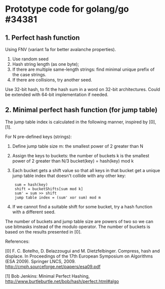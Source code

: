 # Prototype code for golang/go #34381

## 1. Perfect hash function

Using FNV (variant 1a for better avalanche properties).

1. Use random seed
2. Hash string length (as one byte);
3. If there are multiple same-length strings: find minimal unique prefix of the
   case strings.
4. If there are collisions, try another seed.

Use 32-bit hash, to fit the hash sum in a word on 32-bit architectures. Could be
extended with 64-bit implementation if needed.

## 2. Minimal perfect hash function (for jump table)

The jump table index is calculated in the following manner, inspired by [0], [1].

For N pre-defined keys (strings):

1. Define jump table size m: the smallest power of 2 greater than N
2. Assign the keys to buckets: the number of buckets k is the smallest
   power of 2 greater than N/3 bucket(key) = hash(key) mod k
3. Each bucket gets a shift value so that all keys in that bucket get a
   unique jump table index that doesn't collide with any other key:

        sum = hash(key)
        shift = bucketShifts[sum mod k]
        sum' = sum >> shift
        jump table index = (sum' xor sum) mod m

5. If we cannot find a suitable shift for some bucket, try a hash function with
   a different seed.

The number of buckets and jump table size are powers of two so we can use
bitmasks instead of the modulo operator. The number of buckets is based on the
results presented in [0].

References:

[0] F. C. Botelho, D. Belazzougui and M. Dietzfelbinger. Compress, hash and
    displace. In Proceedings of the 17th European Symposium on Algorithms
    (ESA 2009). Springer LNCS, 2009.
    http://cmph.sourceforge.net/papers/esa09.pdf
    
[1] Bob Jenkins: Minimal Perfect Hashing,
    http://www.burtleburtle.net/bob/hash/perfect.html#algo
